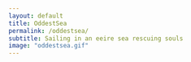 ```yaml
---
layout: default
title: OddestSea
permalink: /oddestsea/
subtitle: Sailing in an eeire sea rescuing souls
image: "oddestsea.gif"
---
```

